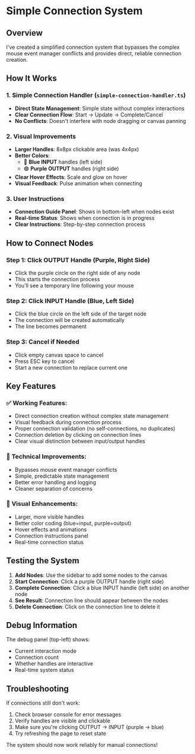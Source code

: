# Simple Connection System

## Overview
I've created a simplified connection system that bypasses the complex mouse event manager conflicts and provides direct, reliable connection creation.

## How It Works

### 1. Simple Connection Handler (`simple-connection-handler.ts`)
- **Direct State Management**: Simple state without complex interactions
- **Clear Connection Flow**: Start → Update → Complete/Cancel
- **No Conflicts**: Doesn't interfere with node dragging or canvas panning

### 2. Visual Improvements
- **Larger Handles**: 8x8px clickable area (was 4x4px)
- **Better Colors**: 
  - 🔵 **Blue INPUT** handles (left side)
  - 🟣 **Purple OUTPUT** handles (right side)
- **Clear Hover Effects**: Scale and glow on hover
- **Visual Feedback**: Pulse animation when connecting

### 3. User Instructions
- **Connection Guide Panel**: Shows in bottom-left when nodes exist
- **Real-time Status**: Shows when connection is in progress
- **Clear Instructions**: Step-by-step connection process

## How to Connect Nodes

### Step 1: Click OUTPUT Handle (Purple, Right Side)
- Click the purple circle on the right side of any node
- This starts the connection process
- You'll see a temporary line following your mouse

### Step 2: Click INPUT Handle (Blue, Left Side)
- Click the blue circle on the left side of the target node
- The connection will be created automatically
- The line becomes permanent

### Step 3: Cancel if Needed
- Click empty canvas space to cancel
- Press ESC key to cancel
- Start a new connection to replace current one

## Key Features

### ✅ **Working Features:**
- Direct connection creation without complex state management
- Visual feedback during connection process
- Proper connection validation (no self-connections, no duplicates)
- Connection deletion by clicking on connection lines
- Clear visual distinction between input/output handles

### 🔧 **Technical Improvements:**
- Bypasses mouse event manager conflicts
- Simple, predictable state management
- Better error handling and logging
- Cleaner separation of concerns

### 🎨 **Visual Enhancements:**
- Larger, more visible handles
- Better color coding (blue=input, purple=output)
- Hover effects and animations
- Connection instructions panel
- Real-time connection status

## Testing the System

1. **Add Nodes**: Use the sidebar to add some nodes to the canvas
2. **Start Connection**: Click a purple OUTPUT handle (right side)
3. **Complete Connection**: Click a blue INPUT handle (left side) on another node
4. **See Result**: Connection line should appear between the nodes
5. **Delete Connection**: Click on the connection line to delete it

## Debug Information

The debug panel (top-left) shows:
- Current interaction mode
- Connection count
- Whether handles are interactive
- Real-time system status

## Troubleshooting

If connections still don't work:
1. Check browser console for error messages
2. Verify handles are visible and clickable
3. Make sure you're clicking OUTPUT → INPUT (purple → blue)
4. Try refreshing the page to reset state

The system should now work reliably for manual connections!